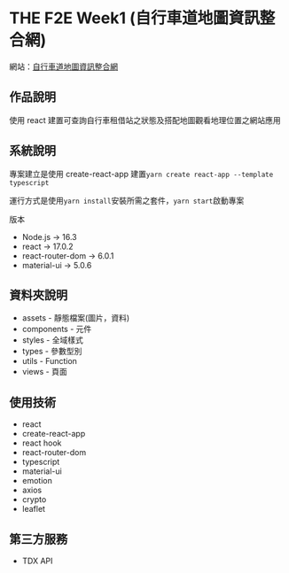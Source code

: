 # THE F2E Week1 (自行車道地圖資訊整合網)

網站：[自行車道地圖資訊整合網](https://yiminprogram.github.io/2021-the-f2e-week-2/#/map)

## 作品說明

使用 react 建置可查詢自行車租借站之狀態及搭配地圖觀看地理位置之網站應用

## 系統說明

專案建立是使用 create-react-app 建置`yarn create react-app --template typescript`

運行方式是使用`yarn install`安裝所需之套件，`yarn start`啟動專案

版本

- Node.js -> 16.3
- react -> 17.0.2
- react-router-dom -> 6.0.1
- material-ui -> 5.0.6

## 資料夾說明

- assets - 靜態檔案(圖片，資料)
- components - 元件
- styles - 全域樣式
- types - 參數型別
- utils - Function
- views - 頁面

## 使用技術

- react
- create-react-app
- react hook
- react-router-dom
- typescript
- material-ui
- emotion
- axios
- crypto
- leaflet

## 第三方服務

- TDX API

